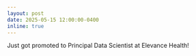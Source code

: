 ```yaml
---
layout: post
date: 2025-05-15 12:00:00-0400
inline: true
---
```


Just got promoted to Principal Data Scientist at Elevance Health!
